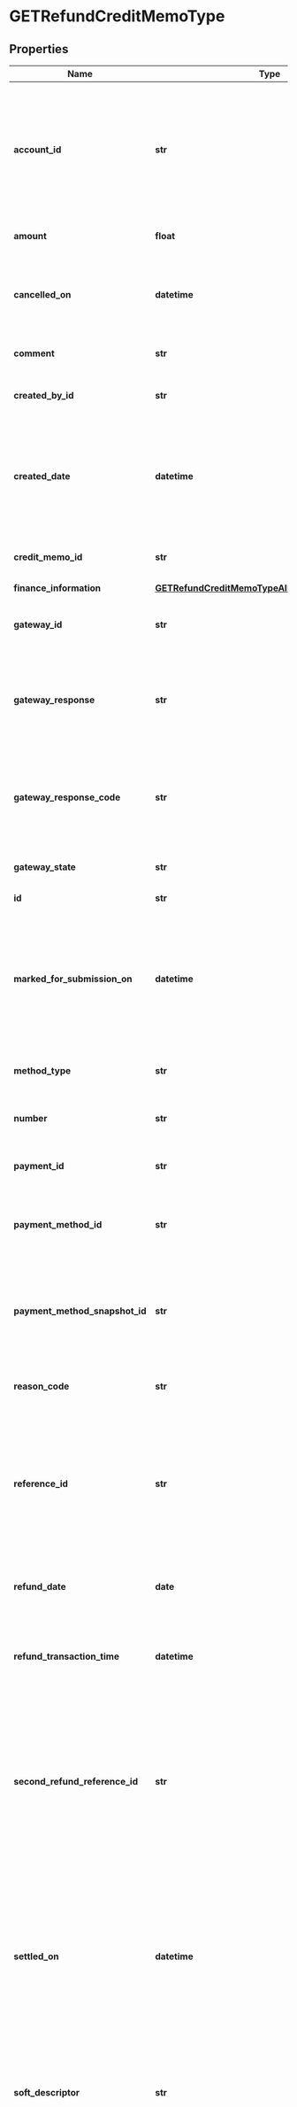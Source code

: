 # GETRefundCreditMemoType

## Properties
Name | Type | Description | Notes
------------ | ------------- | ------------- | -------------
**account_id** | **str** | The ID of the account associated with this refund. Zuora associates the refund automatically with the account from the associated payment.  | [optional] 
**amount** | **float** | The total amount of the refund.  | [optional] 
**cancelled_on** | **datetime** | The date and time when the refund was cancelled, in &#x60;yyyy-mm-dd hh:mm:ss&#x60; format.  | [optional] 
**comment** | **str** | Comments about the refund.  | [optional] 
**created_by_id** | **str** | The ID of the Zuora user who created the refund.  | [optional] 
**created_date** | **datetime** | The date and time when the refund was created, in &#x60;yyyy-mm-dd hh:mm:ss&#x60; format. For example, 2017-03-06 15:31:10.  | [optional] 
**credit_memo_id** | **str** | The ID of the credit memo that is refunded.  | [optional] 
**finance_information** | [**GETRefundCreditMemoTypeAllOfFinanceInformation**](GETRefundCreditMemoTypeAllOfFinanceInformation.md) |  | [optional] 
**gateway_id** | **str** | The ID of the gateway instance that processes the refund.  | [optional] 
**gateway_response** | **str** | The message returned from the payment gateway for the refund. This message is gateway-dependent.  | [optional] 
**gateway_response_code** | **str** | The response code returned from the payment gateway for the refund. This code is gateway-dependent.  | [optional] 
**gateway_state** | **str** | The status of the refund in the gateway.  | [optional] 
**id** | **str** | The ID of the created refund.  | [optional] 
**marked_for_submission_on** | **datetime** | The date and time when a refund was marked and waiting for batch submission to the payment process, in &#x60;yyyy-mm-dd hh:mm:ss&#x60; format.  | [optional] 
**method_type** | **str** | How an external refund was issued to a customer.  | [optional] 
**number** | **str** | The unique identification number of the refund.  | [optional] 
**payment_id** | **str** | The ID of the payment associated with the refund.  | [optional] 
**payment_method_id** | **str** | The unique ID of the payment method that the customer used to make the refund.  | [optional] 
**payment_method_snapshot_id** | **str** | The unique ID of the payment method snapshot, which is a copy of the particular payment method used in a transaction.  | [optional] 
**reason_code** | **str** | A code identifying the reason for the transaction.  | [optional] 
**reference_id** | **str** | The transaction ID returned by the payment gateway for an electronic refund. Use this field to reconcile refunds between your gateway and Zuora Payments.  | [optional] 
**refund_date** | **date** | The date when the refund takes effect, in yyyy-mm-dd format.  | [optional] 
**refund_transaction_time** | **datetime** | The date and time when the refund was issued, in &#x60;yyyy-mm-dd hh:mm:ss&#x60; format.  | [optional] 
**second_refund_reference_id** | **str** | The transaction ID returned by the payment gateway if there is an additional transaction for the refund. Use this field to reconcile payments between your gateway and Zuora Payments.  | [optional] 
**settled_on** | **datetime** | The date and time when the refund was settled in the payment processor, in &#x60;yyyy-mm-dd hh:mm:ss&#x60; format. This field is used by the Spectrum gateway only and not applicable to other gateways.  | [optional] 
**soft_descriptor** | **str** | A payment gateway-specific field that maps to Zuora for the gateways, Orbital, Vantiv and Verifi.  | [optional] 
**soft_descriptor_phone** | **str** | A payment gateway-specific field that maps to Zuora for the gateways, Orbital, Vantiv and Verifi.  | [optional] 
**status** | **str** | The status of the refund.  | [optional] 
**submitted_on** | **datetime** | The date and time when the refund was submitted, in &#x60;yyyy-mm-dd hh:mm:ss&#x60; format.  | [optional] 
**success** | **bool** | Returns &#x60;true&#x60; if the request was processed successfully. | [optional] 
**type** | **str** | The type of the refund.  | [optional] 
**updated_by_id** | **str** | The ID of the Zuora user who last updated the refund.  | [optional] 
**updated_date** | **datetime** | The date and time when the refund was last updated, in &#x60;yyyy-mm-dd hh:mm:ss&#x60; format. For example, 2017-03-07 15:36:10.  | [optional] 
**integration_id__ns** | **str** | ID of the corresponding object in NetSuite. Only available if you have installed the [Zuora Connector for NetSuite](https://www.zuora.com/connect/app/?appId&#x3D;265).  | [optional] 
**integration_status__ns** | **str** | Status of the refund&#39;s synchronization with NetSuite. Only available if you have installed the [Zuora Connector for NetSuite](https://www.zuora.com/connect/app/?appId&#x3D;265).  | [optional] 
**origin__ns** | **str** | Origin of the corresponding object in NetSuite. Only available if you have installed the [Zuora Connector for NetSuite](https://www.zuora.com/connect/app/?appId&#x3D;265).  | [optional] 
**sync_date__ns** | **str** | Date when the refund was synchronized with NetSuite. Only available if you have installed the [Zuora Connector for NetSuite](https://www.zuora.com/connect/app/?appId&#x3D;265).  | [optional] 
**syncto_net_suite__ns** | **str** | Specifies whether the refund should be synchronized with NetSuite. Only available if you have installed the [Zuora Connector for NetSuite](https://www.zuora.com/connect/app/?appId&#x3D;265).  | [optional] 

[[Back to Model list]](../README.md#documentation-for-models) [[Back to API list]](../README.md#documentation-for-api-endpoints) [[Back to README]](../README.md)


